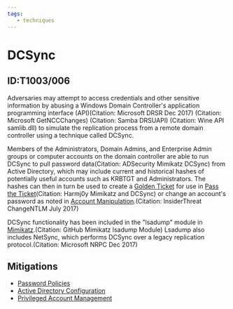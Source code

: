 ```yaml
---
tags:
   - techniques
---
```

# DCSync
## ID:T1003/006
Adversaries may attempt to access credentials and other sensitive information by abusing a Windows Domain Controller's application programming interface (API)(Citation: Microsoft DRSR Dec 2017) (Citation: Microsoft GetNCCChanges) (Citation: Samba DRSUAPI) (Citation: Wine API samlib.dll) to simulate the replication process from a remote domain controller using a technique called DCSync.

Members of the Administrators, Domain Admins, and Enterprise Admin groups or computer accounts on the domain controller are able to run DCSync to pull password data(Citation: ADSecurity Mimikatz DCSync) from Active Directory, which may include current and historical hashes of potentially useful accounts such as KRBTGT and Administrators. The hashes can then in turn be used to create a [Golden Ticket](/mitre/techniques/T1558/001) for use in [Pass the Ticket](/mitre/techniques/T1550/003)(Citation: Harmj0y Mimikatz and DCSync) or change an account's password as noted in [Account Manipulation](/mitre/techniques/T1098).(Citation: InsiderThreat ChangeNTLM July 2017)

DCSync functionality has been included in the "lsadump" module in [Mimikatz](/mitre/software/S0002).(Citation: GitHub Mimikatz lsadump Module) Lsadump also includes NetSync, which performs DCSync over a legacy replication protocol.(Citation: Microsoft NRPC Dec 2017)
## Mitigations
* [Password Policies](/mitre/mitigations/M1027)
* [Active Directory Configuration](/mitre/mitigations/M1015)
* [Privileged Account Management](/mitre/mitigations/M1026)
